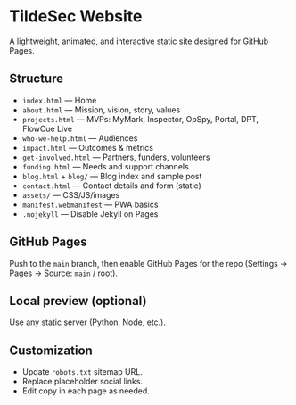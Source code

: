 # TildeSec Website

A lightweight, animated, and interactive static site designed for GitHub Pages.

## Structure
- `index.html` — Home
- `about.html` — Mission, vision, story, values
- `projects.html` — MVPs: MyMark, Inspector, OpSpy, Portal, DPT, FlowCue Live
- `who-we-help.html` — Audiences
- `impact.html` — Outcomes & metrics
- `get-involved.html` — Partners, funders, volunteers
- `funding.html` — Needs and support channels
- `blog.html` + `blog/` — Blog index and sample post
- `contact.html` — Contact details and form (static)
- `assets/` — CSS/JS/images
- `manifest.webmanifest` — PWA basics
- `.nojekyll` — Disable Jekyll on Pages

## GitHub Pages
Push to the `main` branch, then enable GitHub Pages for the repo (Settings → Pages → Source: `main` / root).

## Local preview (optional)
Use any static server (Python, Node, etc.).

## Customization
- Update `robots.txt` sitemap URL.
- Replace placeholder social links.
- Edit copy in each page as needed.
